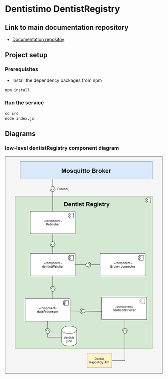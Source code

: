 # Dentistimo DentistRegistry 

## Link to main documentation repository

- [Documentation repositoy](https://git.chalmers.se/courses/dit355/2020/group-2/documentation)

## Project setup

### Prerequisites

- Install the dependency packages from npm
``` 
npm install
```

### Run the service
```
cd src
node index.js
```
## Diagrams

### low-level dentistRegistry component diagram
![Component Diagram](./documentation/componentDentistRegistry-1.png)


